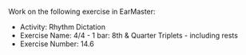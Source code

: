 Work on the following exercise in EarMaster:
- Activity: Rhythm Dictation
- Exercise Name: 4/4 - 1 bar: 8th & Quarter Triplets - including rests
- Exercise Number: 14.6

